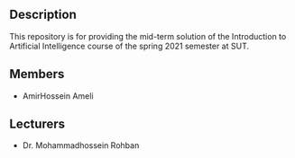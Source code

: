 ## Description
This repository is for providing the mid-term solution of the Introduction to Artificial Intelligence course of the spring 2021 semester at SUT.
## Members
- AmirHossein Ameli
## Lecturers
- Dr. Mohammadhossein Rohban
